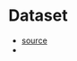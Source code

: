 # Dataset
- [source](https://www.kaggle.com/datasets/stephanmatzka/predictive-maintenance-dataset-ai4i-2020)
- 